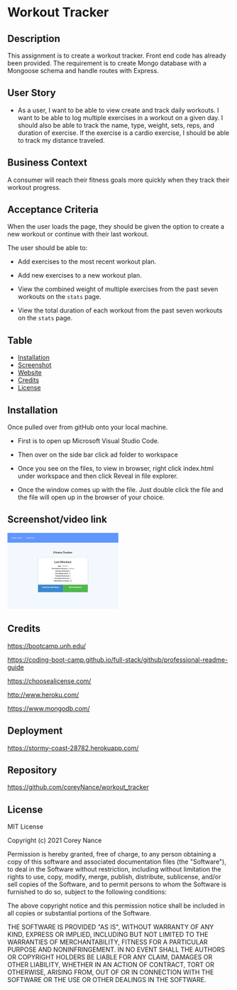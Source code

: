 # Workout Tracker


## Description
This assignment is to create a workout tracker. Front end code has already been provided. The requirement is to create Mongo database with a Mongoose schema and handle routes with Express.

## User Story

* As a user, I want to be able to view create and track daily workouts. I want to be able to log multiple exercises in a workout on a given day. I should also be able to track the name, type, weight, sets, reps, and duration of exercise. If the exercise is a cardio exercise, I should be able to track my distance traveled.

## Business Context

A consumer will reach their fitness goals more quickly when they track their workout progress.

## Acceptance Criteria

When the user loads the page, they should be given the option to create a new workout or continue with their last workout.

The user should be able to:

  * Add exercises to the most recent workout plan.

  * Add new exercises to a new workout plan.

  * View the combined weight of multiple exercises from the past seven workouts on the `stats` page.

  * View the total duration of each workout from the past seven workouts on the `stats` page.

## Table

- [Installation](#installation)
- [Screenshot](#screenshot)
- [Website](#website)
- [Credits](#credits)
- [License](#license)

## Installation
Once pulled over from gitHub onto your local machine.
- First is to open up Microsoft Visual Studio Code.
    
- Then over on the side bar click ad folder to workspace
    
- Once you see on the files, to view in browser, right click index.html under workspace and then click Reveal in file explorer.
    
- Once the window comes up with the file. Just double click the file and the file will open up in the browser of your choice. 

## Screenshot/video link
[![Screenshot/video link](assets/images/screenshot.png)](https://youtu.be/VafkwA2dE60)
<br>  


## Credits
https://bootcamp.unh.edu/ 
  
https://coding-boot-camp.github.io/full-stack/github/professional-readme-guide
  
https://choosealicense.com/

http://www.heroku.com/

https://www.mongodb.com/

## Deployment
https://stormy-coast-28782.herokuapp.com/
    
## Repository
https://github.com/coreyNance/workout_tracker


## License

MIT License

Copyright (c)  2021  Corey Nance

Permission is hereby granted, free of charge, to any person obtaining a copy
of this software and associated documentation files (the "Software"), to deal
in the Software without restriction, including without limitation the rights
to use, copy, modify, merge, publish, distribute, sublicense, and/or sell
copies of the Software, and to permit persons to whom the Software is
furnished to do so, subject to the following conditions:

The above copyright notice and this permission notice shall be included in all
copies or substantial portions of the Software.

THE SOFTWARE IS PROVIDED "AS IS", WITHOUT WARRANTY OF ANY KIND, EXPRESS OR
IMPLIED, INCLUDING BUT NOT LIMITED TO THE WARRANTIES OF MERCHANTABILITY,
FITNESS FOR A PARTICULAR PURPOSE AND NONINFRINGEMENT. IN NO EVENT SHALL THE
AUTHORS OR COPYRIGHT HOLDERS BE LIABLE FOR ANY CLAIM, DAMAGES OR OTHER
LIABILITY, WHETHER IN AN ACTION OF CONTRACT, TORT OR OTHERWISE, ARISING FROM,
OUT OF OR IN CONNECTION WITH THE SOFTWARE OR THE USE OR OTHER DEALINGS IN THE
SOFTWARE.

